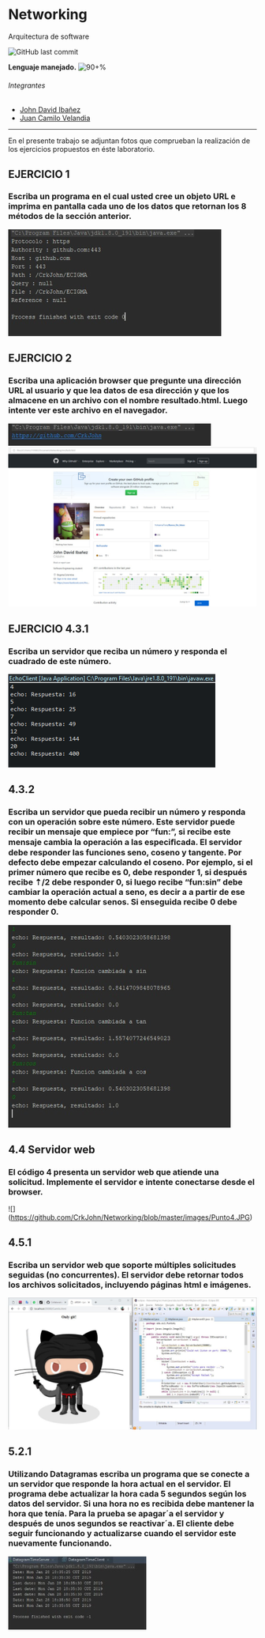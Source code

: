 # Networking
Arquitectura de software


![GitHub last commit](https://img.shields.io/github/last-commit/CrkJohn/Networking.svg?style=for-the-badge)

**Lenguaje manejado.**     ![90+%]( https://img.shields.io/github/languages/top/crkJohn/Networking.svg?style=for-the-badge&colorB=blue)

###### Integrantes
- [John David Ibañez](https://github.com/CrkJohn)
- [Juan Camilo Velandia](https://github.com/jcamilovelandiab)
------------

En el presente trabajo se adjuntan fotos que comprueban la realización de los ejercicios propuestos en éste laboratorio.

## EJERCICIO 1
### Escriba un programa en el cual usted cree un objeto URL e imprima en pantalla cada uno de los datos que retornan los 8 métodos de la sección anterior.

![](https://github.com/CrkJohn/Networking/blob/master/images/ejercicio1.jpeg)


## EJERCICIO 2
### Escriba una aplicación browser que pregunte una dirección URL al usuario y que lea datos de esa dirección y que los almacene en un archivo con el nombre resultado.html. Luego intente ver este archivo en el navegador.

![](https://github.com/CrkJohn/Networking/blob/master/images/ejercicio2_1.jpeg)
![](https://github.com/CrkJohn/Networking/blob/master/images/ejercicio2_2.jpeg)

## EJERCICIO 4.3.1
### Escriba un servidor que reciba un número y responda el cuadrado de este número.


![](https://github.com/CrkJohn/Networking/blob/master/images/numeroCuadrado.PNG)

## 4.3.2
### Escriba un servidor que pueda recibir un número y responda con un operación sobre este número. Este servidor puede recibir un mensaje que empiece por “fun:”, si recibe este mensaje cambia la operación a las especiﬁcada. El servidor debe responder las funciones seno, coseno y tangente. Por defecto debe empezar calculando el coseno. Por ejemplo, si el primer número que recibe es 0, debe responder 1, si después recibe ⇡/2 debe responder 0, si luego recibe “fun:sin” debe cambiar la operación actual a seno, es decir a a partir de ese momento debe calcular senos. Si enseguida recibe 0 debe responder 0.

![](https://github.com/CrkJohn/Networking/blob/master/images/calculadora.jpeg)

## 4.4 Servidor web
### El código 4 presenta un servidor web que atiende una solicitud. Implemente el servidor e intente conectarse desde el browser.

![] (https://github.com/CrkJohn/Networking/blob/master/images/Punto4.JPG)

## 4.5.1
### Escriba un servidor web que soporte múltiples solicitudes seguidas (no concurrentes). El servidor debe retornar todos los archivos solicitados, incluyendo páginas html e imágenes.

![](https://github.com/CrkJohn/Networking/blob/master/images/Punto4-5.1.JPG)

## 5.2.1
### Utilizando Datagramas escriba un programa que se conecte a un servidor que responde la hora actual en el servidor. El programa debe actualizar la hora cada 5 segundos según los datos del servidor. Si una hora no es recibida debe mantener la hora que tenía. Para la prueba se apagar´a el servidor y después de unos segundos se reactivar´a. El cliente debe seguir funcionando y actualizarse cuando el servidor este nuevamente funcionando.

![](https://github.com/CrkJohn/Networking/blob/master/images/Datagramas.jpeg)



